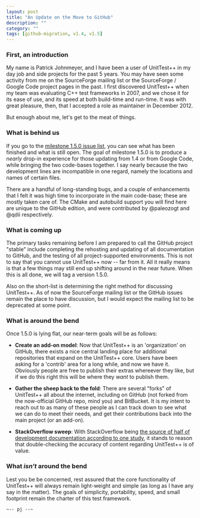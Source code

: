 ```yaml
---
layout: post
title: "An Update on the Move to GitHub"
description: ""
category: ""
tags: [github-migration, v1.4, v1.5]
---
```


### First, an introduction

My name is Patrick Johnmeyer, and I have been a user of UnitTest++ in my day job and side projects for the past 5 years. You may have seen some activity from me on the SourceForge mailing list or the SourceForge / Google Code project pages in the past. I first discovered UnitTest++ when my team was evaluating C++ test frameworks in 2007, and we chose it for its ease of use, and its speed at both build-time and run-time. It was with great pleasure, then, that I accepted a role as maintainer in December 2012.

But enough about me, let's get to the meat of things.

### What is behind us

If you go to the [milestone 1.5.0 issue list](https://github.com/unittest-cpp/unittest-cpp/issues?labels=&milestone=1&page=1), you can see what has been finished and what is still open. The goal of milestone 1.5.0 is to produce a _nearly_ drop-in experience for those updating from 1.4 or from Google Code, while bringing the two code-bases together. I say nearly because the two development lines are incompatible in one regard, namely the locations and names of certain files.

There are a handful of long-standing bugs, and a couple of enhancements that I felt it was high time to incorporate in the main code-base; these are mostly taken care of. The CMake and autobuild support you will find here are unique to the GitHub edition, and were contributed by @paleozogt and @qdii respectively.

### What is coming up

The primary tasks remaining before I am prepared to call the GitHub project "stable" include completing the rehosting and updating of all documentation to GitHub, and the testing of all project-supported environments. This is not to say that you cannot use UnitTest++ now -- far from it. All it really means is that a few things may still end up shifting around in the near future. When this is all done, we will tag a version 1.5.0.

Also on the short-list is determining the right method for discussing UnitTest++. As of now the SourceForge mailing list or the GitHub issues remain the place to have discussion, but I would expect the mailing list to be deprecated at some point.

### What is around the bend

Once 1.5.0 is lying flat, our near-term goals will be as follows:

* **Create an add-on model**: Now that UnitTest++ is an 'organization' on GitHub, there exists a nice central landing place for additional repositories that expand on the UnitTest++ core. Users have been asking for a 'contrib' area for a long while, and now we have it. Obviously people are free to publish their extras whereever they like, but if we do this right this will be where they _want_ to publish them.

* **Gather the sheep back to the fold**: There are several "forks" of UnitTest++ all about the internet, including on GitHub (not forked from the now-official GitHub repo, mind you) and BitBucket. It is my intent to reach out to as many of these people as I can track down to see what we can do to meet their needs, and get their contributions back into the main project (or an add-on).

* **StackOverflow sweep**: With StackOverflow being [the source of half of development documentation according to one study](https://twitter.com/codinghorror/status/308797620988567552), it stands to reason that double-checking the accuracy of content regarding UnitTest++ is of value.

### What *isn't* around the bend

Lest you be be concerned, rest assured that the core functionality of UnitTest++ will always remain light-weight and simple (as long as I have any say in the matter). The goals of simplicity, portability, speed, and small footprint remain the charter of this test framework.

`~-- pj --~`